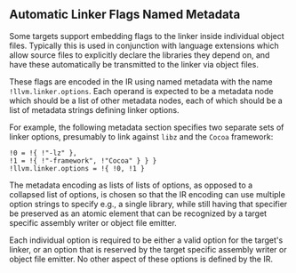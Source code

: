 Automatic Linker Flags Named Metadata
-------------------------------------

Some targets support embedding flags to the linker inside individual
object files. Typically this is used in conjunction with language
extensions which allow source files to explicitly declare the libraries
they depend on, and have these automatically be transmitted to the
linker via object files.

These flags are encoded in the IR using named metadata with the name
`!llvm.linker.options`. Each operand is expected to be a metadata node
which should be a list of other metadata nodes, each of which should be
a list of metadata strings defining linker options.

For example, the following metadata section specifies two separate sets
of linker options, presumably to link against `libz` and the `Cocoa`
framework:

    !0 = !{ !"-lz" },
    !1 = !{ !"-framework", !"Cocoa" } } }
    !llvm.linker.options = !{ !0, !1 }

The metadata encoding as lists of lists of options, as opposed to a
collapsed list of options, is chosen so that the IR encoding can use
multiple option strings to specify e.g., a single library, while still
having that specifier be preserved as an atomic element that can be
recognized by a target specific assembly writer or object file emitter.

Each individual option is required to be either a valid option for the
target\'s linker, or an option that is reserved by the target specific
assembly writer or object file emitter. No other aspect of these options
is defined by the IR.

